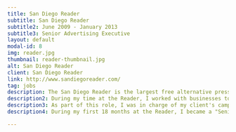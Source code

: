 ```yaml
---
title: San Diego Reader 
subtitle: San Diego Reader 
subtitle2: June 2009 - January 2013
subtitle3: Senior Advertising Executive
layout: default
modal-id: 8
img: reader.jpg
thumbnail: reader-thumbnail.jpg
alt: San Diego Reader 
client: San Diego Reader
link: http://www.sandiegoreader.com/
tag: jobs
description: The San Diego Reader is the largest free alternative press resource in the county of San Diego, CA– and is completely funded by advertising. 
description2: During my time at the Reader, I worked with businesses to create comprehensive local San Diego marketing and advertising plans utilizing the Reader publication and its multiple web platforms and digital tools. These included print, email campaigns, banner ads, and the daily deal site– Reader City.
description3: As part of this role, I was in charge of my client's campaigns from beginning to end. I did all copywriting and design planning for all of my clients ads, working with their team of graphic designers. I performed weekly analytics reports on response tracking and campaign evaluation, providing full updates to each one of my clients.
description4: During my first 18 months at the Reader, I became a "Senior" Advertising Manager and part of their Producers Club by being one of the top reps at the company based on total dollar amount sold on a weekly basis.

---
```

